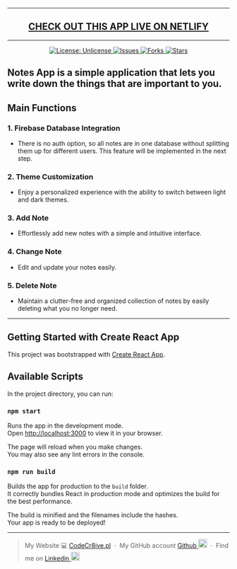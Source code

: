 ----

<h2 align="center">
<strong><a href="https://your-notes-react-app.netlify.app/">CHECK OUT THIS APP LIVE ON NETLIFY
</a></strong>
</h2>

----

<p align="center">

<a href="http://unlicense.org/">
<img src="https://img.shields.io/badge/license-Unlicense-blue.svg" alt="License: Unlicense">
</a>

<a href="https://github.com/WojciechStancel/Notes-React-App/issues">
<img src="https://img.shields.io/github/issues/WojciechStancel/Notes-React-App.svg" alt="Issues">
</a>

<a href="https://github.com/WojciechStancel/Notes-React-App/fork">
<img src="https://img.shields.io/github/forks/WojciechStancel/Notes-React-App.svg" alt="Forks">
</a>

<a href="https://github.com/WojciechStancel/Notes-React-App/stargazers">
<img src="https://img.shields.io/github/stars/WojciechStancel/Notes-React-App.svg" alt="Stars">
</a>

</p>

## Notes App is a simple application that lets you write down the things that are important to you. 


## Main Functions

### 1. **Firebase Database Integration**
- There is no auth option, so all notes are in one database without splitting them up for different users. This feature will be implemented in the next step.

### 2. **Theme Customization**
   - Enjoy a personalized experience with the ability to switch between light and dark themes.

### 3. **Add Note**
   - Effortlessly add new notes with a simple and intuitive interface.

### 4. **Change Note**
   - Edit and update your notes easily.

### 5. **Delete Note**
   - Maintain a clutter-free and organized collection of notes by easily deleting what you no longer need.

---

## Getting Started with Create React App

This project was bootstrapped with [Create React App](https://github.com/facebook/create-react-app).

## Available Scripts

In the project directory, you can run:

### `npm start`

Runs the app in the development mode.\
Open [http://localhost:3000](http://localhost:3000) to view it in your browser.

The page will reload when you make changes.\
You may also see any lint errors in the console.

### `npm run build`

Builds the app for production to the `build` folder.\
It correctly bundles React in production mode and optimizes the build for the best performance.

The build is minified and the filenames include the hashes.\
Your app is ready to be deployed!



---

> My Website 💻 [CodeCr8ive.pl](https://www.codecr8ive.pl) &nbsp;&middot;&nbsp;
> My GitHub account
[Github <img width="20px" src="https://github.com/WojciechStancel/Notes-React-App/assets/121879383/fc63de6c-91ae-4eb7-ac97-a5a365bdf073)">](https://github.com/WojciechStancel) &nbsp;&middot;&nbsp;
> Find me on
 [Linkedin <img width="20px" src="https://github.com/WojciechStancel/Notes-React-App/assets/121879383/94d42b30-025f-4997-9ff5-9491c49d9026">](https://www.linkedin.com/in/wojciech-stancel/) 
